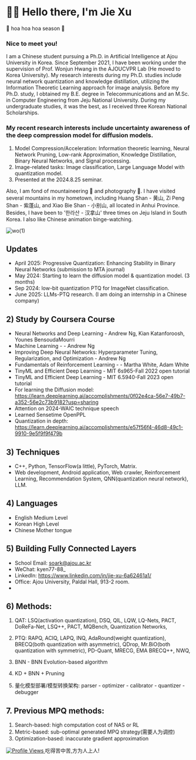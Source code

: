 # 👋👋 Hello there, I'm Jie Xu

<div data-st-tgt="ee"><div jscontroller="YsfJcd" jsdata="HfR8Sd;_;A93aiw" jsaction="rcuQ6b:npT2md"><div jsname="yowaac" class="Ww4FFb x5EBlc zpLC1e gAW3sd"><div class="Y0MLFe lRe0Z" tabindex="0" role="button" aria-label="开始/停止播放选取框动画" style="align-items: center; justify-content: start; animation-duration: 25.8s;"><span class="thL3qf">🍂 hoa hoa hoa season 🍂</span></div></div></div></div>

### Nice to meet you! 

I am a Chinese student pursuing a Ph.D. in Artificial Intelligence at Ajou University in Korea. Since September 2021, I have been working under the supervision of Prof. Wonjun Hwang in the AJOUCVPR Lab (He moved to Korea University). My research interests during my Ph.D. studies include neural network quantization and knowledge distillation, utilizing the Information Theoretic Learning approach for image analysis. Before my Ph.D. study, I obtained my B.E. degree in Telecommunications and an M.Sc. in Computer Engineering from Jeju National University. During my undergraduate studies, it was the best, as I received three Korean National Scholarships.




### My recent research interests include uncertainty awareness of the deep compression model for diffusion models.
1. Model Compression/Acceleration:  Information theoretic learning, Neural Network Pruning, Low-rank Approximation, Knowledge Distillation, Binary Neural Networks, and Signal processing.
2. Image-related tasks: Image classification, Large Language Model with quantization model.
3. Presented at the 2024.8.25 seminar.

Also, I am fond of mountaineering 🗻 and photography 📸. I have visited several mountains in my hometown, including Huang Shan - 黄山, Zi Peng Shan - 紫蓬山, and Xiao Bie Shan - 小别山, all located in Anhui Province. Besides, I have been to '한라산 - 汉拿山' three times on Jeju Island in South Korea. I also like Chinese animation binge-watching.

![wo(1)](https://github.com/Luadoo/Luadoo/assets/58927660/6dca96d0-d4c3-438b-8cce-0f79247e2c27)

## Updates

* April 2025: Progressive Quantization: Enhancing Stability in Binary Neural Networks (submission to MTA journal)
* May 2024: Starting to learn the diffusion model & quantization model. (3 months)
* Sep 2024: low-bit quantization PTQ for ImageNet classification.
* June 2025: LLMs-PTQ research. (I am doing an internship in a Chinese company)

## 2) Study by Coursera Course
* Neural Networks and Deep Learning - Andrew Ng, Kian Katanforoosh, Younes BensoudaMourri
* Machine Learning - - Andrew Ng
* Improving Deep Neural Networks: Hyperparameter Tuning, Regularization, and Optimization - Andrew Ng
* Fundamentals of Reinforcement Learning - - Martha White, Adam White
* TinyML and Efficient Deep Learning - MIT 6s965-Fall 2022 open tutorial
* TinyML and Efficient Deep Learning - MIT 6.5940-Fall 2023 open tutorial
* For learning the Diffusion model: https://learn.deeplearning.ai/accomplishments/0f02e4ca-56e7-49b7-a352-56e2c73b9182?usp=sharing
* Attention on 2024-WAIC technique speech
* Learned Sensetime OpenPPL
* Quantization in depth: https://learn.deeplearning.ai/accomplishments/e57f56f4-46d8-49c1-9910-9e5f9f9f479b
  
## 3) Techniques
* C++, Python, TensorFlow(a little), PyTorch, Matrix.
* Web development, Android application, Web crawler, Reinforcement Learning, Recommendation System, QNN(quantization neural network), LLM.

  
## 4) Languages
* English Medium Level
* Korean High Level
* Chinese Mother tongue

## 5) Building Fully Connected Layers
* School Email: soark@ajou.ac.kr
* WeChat: kyen77-88_
* LinkedIn: https://www.linkedin.com/in/jie-xu-6a62461a1/
* Office: Ajou University, Paldal Hall, 913-2 room.
* 
## 6) Methods:
1. QAT: LSQ(activation quantization), DSQ, QIL, LQW, LQ-Nets, PACT, DoReFa-Net, LSQ++, PACT, MQBench, Quantization Networks,

2. PTQ: RAPQ, ACIQ, LAPQ, INQ, AdaRound(weight quantization), BRECQ(both quantization with asymmetric), QDrop, Mr.BiO(both quantization with symmetric), PD-Quant, MRECG, EMA BRECQ++, NWQ, 

3. BNN - BNN Evolution-based algorithm
4. KD + BNN + Pruning
5. 量化模型部署/模型转换架构:
parser - optimizer - calibrator - quantizer - debugger 

## 7. Previous MPQ methods:
1. Search-based: high computation cost of NAS or RL
2. Metric-based: sub-optimal generated MPQ strategy(需要人为调控)
3. Optimization-based: inaccurate gradient approximation
<a target="_blank" rel="noopener noreferrer nofollow" href="https://komarev.com/ghpvc/?username=Luadoo&color=blue&style=for-the-badge">
    <img src="https://komarev.com/ghpvc/?username=Luadoo&color=green&style=plastic" alt="Profile Views" style="max-width: 100%;">
</a>
吃得苦中苦,方为人上人!
